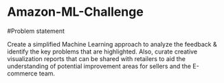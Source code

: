 # Amazon-ML-Challenge
#Problem statement

Create a simplified Machine Learning approach to analyze the feedback & identify the key problems that are highlighted. Also, curate creative visualization reports that can be shared with retailers to aid the understanding of potential improvement areas for sellers and the E-commerce team.
